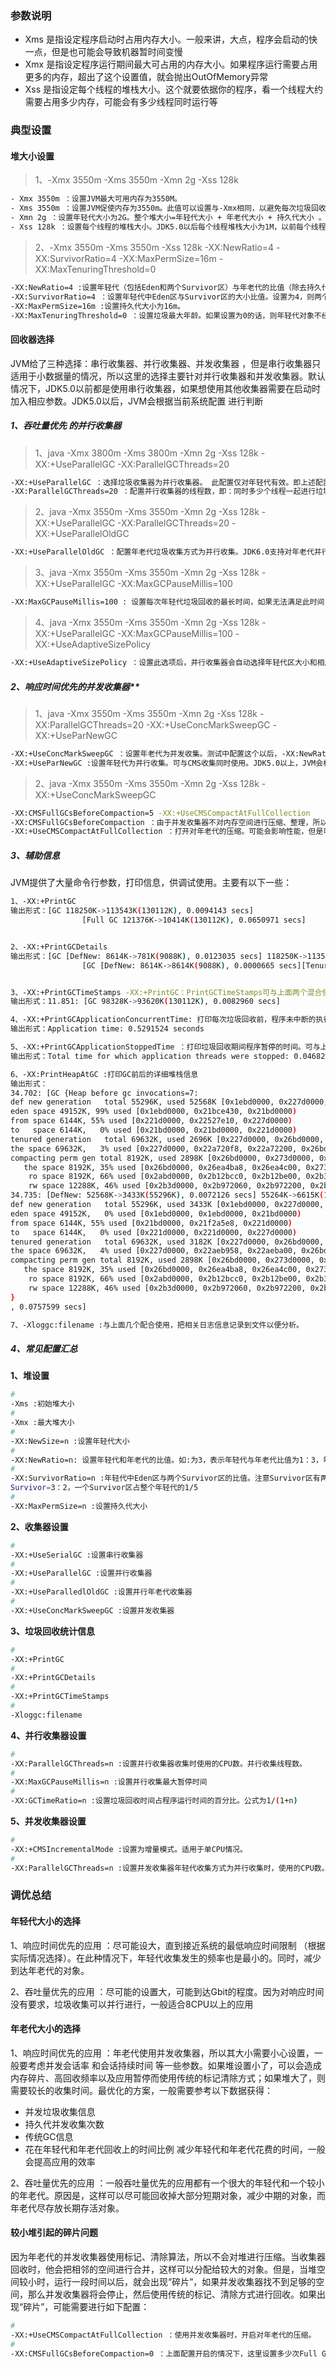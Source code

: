 ### 参数说明
- Xms 是指设定程序启动时占用内存大小。一般来讲，大点，程序会启动的快一点，但是也可能会导致机器暂时间变慢
- Xmx 是指设定程序运行期间最大可占用的内存大小。如果程序运行需要占用更多的内存，超出了这个设置值，就会抛出OutOfMemory异常
- Xss 是指设定每个线程的堆栈大小。这个就要依据你的程序，看一个线程大约需要占用多少内存，可能会有多少线程同时运行等

### 典型设置
#### 堆大小设置
> 1、-Xmx 3550m -Xms 3550m -Xmn 2g -Xss 128k
```bash
- Xmx 3550m ：设置JVM最大可用内存为3550M。
- Xms 3550m ：设置JVM促使内存为3550m。此值可以设置与-Xmx相同，以避免每次垃圾回收完成后JVM重新分配内存。
- Xmn 2g ：设置年轻代大小为2G。整个堆大小=年轻代大小 + 年老代大小 + 持久代大小 。持久代一般固定大小为64m，所以增大年轻代后，将会减小年老代大小。此值对系统性能影响较大，Sun官方推荐配置为整个堆的3/8。
- Xss 128k ：设置每个线程的堆栈大小。JDK5.0以后每个线程堆栈大小为1M，以前每个线程堆栈大小为256K。更具应用的线程所需内存大小进行调整。在相同物理内存下，减小这个值能生成更多的线程。但是操作系统对一个进程内的线程数还是有限制的，不能无限生成，经验值在3000~5000左右
```
> 2、-Xmx 3550m -Xms 3550m -Xss 128k -XX:NewRatio=4 -XX:SurvivorRatio=4 -XX:MaxPermSize=16m -XX:MaxTenuringThreshold=0
```bash
-XX:NewRatio=4 :设置年轻代（包括Eden和两个Survivor区）与年老代的比值（除去持久代）。设置为4，则年轻代与年老代所占比值为1：4，年轻代占整个堆栈的1/5
-XX:SurvivorRatio=4 ：设置年轻代中Eden区与Survivor区的大小比值。设置为4，则两个Survivor区与一个Eden区的比值为2:4，一个Survivor区占整个年轻代的1/6
-XX:MaxPermSize=16m :设置持久代大小为16m。
-XX:MaxTenuringThreshold=0 ：设置垃圾最大年龄。如果设置为0的话，则年轻代对象不经过Survivor区，直接进入年老代 。对于年老代比较多的应用，可以提高效率。如果将此值设置为一个较大值，则年轻代对象会在Survivor区进行多次复制，这样可以增加对象再年轻代的存活时间 ，增加在年轻代即被回收的概论
```

#### 回收器选择
JVM给了三种选择：串行收集器、并行收集器、并发收集器 ，但是串行收集器只适用于小数据量的情况，所以这里的选择主要针对并行收集器和并发收集器。默认情况下，JDK5.0以前都是使用串行收集器，如果想使用其他收集器需要在启动时加入相应参数。JDK5.0以后，JVM会根据当前系统配置 进行判断

##### 1、吞吐量优先 的并行收集器
> 1、java -Xmx 3800m -Xms 3800m -Xmn 2g -Xss 128k -XX:+UseParallelGC -XX:ParallelGCThreads=20
```bash
-XX:+UseParallelGC ：选择垃圾收集器为并行收集器。 此配置仅对年轻代有效。即上述配置下，年轻代使用并发收集，而年老代仍旧使用串行收集。
-XX:ParallelGCThreads=20 ：配置并行收集器的线程数，即：同时多少个线程一起进行垃圾回收。此值最好配置与处理器数目相等。
```
> 2、java -Xmx 3550m -Xms 3550m -Xmn 2g -Xss 128k -XX:+UseParallelGC -XX:ParallelGCThreads=20 -XX:+UseParallelOldGC
```bash
-XX:+UseParallelOldGC ：配置年老代垃圾收集方式为并行收集。JDK6.0支持对年老代并行收集。
```
> 3、java -Xmx 3550m -Xms 3550m -Xmn 2g -Xss 128k -XX:+UseParallelGC -XX:MaxGCPauseMillis=100
```bash
-XX:MaxGCPauseMillis=100 : 设置每次年轻代垃圾回收的最长时间，如果无法满足此时间，JVM会自动调整年轻代大小，以满足此值。
```
> 4、java -Xmx 3550m -Xms 3550m -Xmn 2g -Xss 128k -XX:+UseParallelGC -XX:MaxGCPauseMillis=100 -XX:+UseAdaptiveSizePolicy
```bash
-XX:+UseAdaptiveSizePolicy ：设置此选项后，并行收集器会自动选择年轻代区大小和相应的Survivor区比例，以达到目标系统规定的最低相应时间或者收集频率等，此值建议使用并行收集器时，一直打开
```
##### 2、响应时间优先的并发收集器**

> 1、java -Xmx 3550m -Xms 3550m -Xmn 2g -Xss 128k -XX:ParallelGCThreads=20 -XX:+UseConcMarkSweepGC -XX:+UseParNewGC
```bash
-XX:+UseConcMarkSweepGC ：设置年老代为并发收集。测试中配置这个以后，-XX:NewRatio=4的配置失效了，原因不明。所以，此时年轻代大小最好用-Xmn设置。
-XX:+UseParNewGC :设置年轻代为并行收集。可与CMS收集同时使用。JDK5.0以上，JVM会根据系统配置自行设置，所以无需再设置此值。
```
> 2、java -Xmx 3550m -Xms 3550m -Xmn 2g -Xss 128k -XX:+UseConcMarkSweepGC 

```bash
-XX:CMSFullGCsBeforeCompaction=5 -XX:+UseCMSCompactAtFullCollection
-XX:CMSFullGCsBeforeCompaction ：由于并发收集器不对内存空间进行压缩、整理，所以运行一段时间以后会产生“碎片”，使得运行效率降低。此值设置运行多少次GC以后对内存空间进行压缩、整理。
-XX:+UseCMSCompactAtFullCollection ：打开对年老代的压缩。可能会影响性能，但是可以消除碎片
```
##### 3、辅助信息
JVM提供了大量命令行参数，打印信息，供调试使用。主要有以下一些：
```bash
1、-XX:+PrintGC
输出形式：[GC 118250K->113543K(130112K), 0.0094143 secs]
                [Full GC 121376K->10414K(130112K), 0.0650971 secs]


2、-XX:+PrintGCDetails
输出形式：[GC [DefNew: 8614K->781K(9088K), 0.0123035 secs] 118250K->113543K(130112K), 0.0124633 secs]
                [GC [DefNew: 8614K->8614K(9088K), 0.0000665 secs][Tenured: 112761K->10414K(121024K), 0.0433488 secs] 121376K->10414K(130112K), 0.0436268 secs]


3、-XX:+PrintGCTimeStamps -XX:+PrintGC：PrintGCTimeStamps可与上面两个混合使用
输出形式：11.851: [GC 98328K->93620K(130112K), 0.0082960 secs]

4、-XX:+PrintGCApplicationConcurrentTime: 打印每次垃圾回收前，程序未中断的执行时间。可与上面混合使用
输出形式：Application time: 0.5291524 seconds

5、-XX:+PrintGCApplicationStoppedTime ：打印垃圾回收期间程序暂停的时间。可与上面混合使用
输出形式：Total time for which application threads were stopped: 0.0468229 seconds

6、-XX:PrintHeapAtGC :打印GC前后的详细堆栈信息
输出形式：
34.702: [GC {Heap before gc invocations=7:
def new generation   total 55296K, used 52568K [0x1ebd0000, 0x227d0000, 0x227d0000)
eden space 49152K, 99% used [0x1ebd0000, 0x21bce430, 0x21bd0000)
from space 6144K, 55% used [0x221d0000, 0x22527e10, 0x227d0000)
to   space 6144K,   0% used [0x21bd0000, 0x21bd0000, 0x221d0000)
tenured generation   total 69632K, used 2696K [0x227d0000, 0x26bd0000, 0x26bd0000)
the space 69632K,   3% used [0x227d0000, 0x22a720f8, 0x22a72200, 0x26bd0000)
compacting perm gen total 8192K, used 2898K [0x26bd0000, 0x273d0000, 0x2abd0000)
   the space 8192K, 35% used [0x26bd0000, 0x26ea4ba8, 0x26ea4c00, 0x273d0000)
    ro space 8192K, 66% used [0x2abd0000, 0x2b12bcc0, 0x2b12be00, 0x2b3d0000)
    rw space 12288K, 46% used [0x2b3d0000, 0x2b972060, 0x2b972200, 0x2bfd0000)
34.735: [DefNew: 52568K->3433K(55296K), 0.0072126 secs] 55264K->6615K(124928K)Heap after gc invocations=8:
def new generation   total 55296K, used 3433K [0x1ebd0000, 0x227d0000, 0x227d0000)
eden space 49152K,   0% used [0x1ebd0000, 0x1ebd0000, 0x21bd0000)
from space 6144K, 55% used [0x21bd0000, 0x21f2a5e8, 0x221d0000)
to   space 6144K,   0% used [0x221d0000, 0x221d0000, 0x227d0000)
tenured generation   total 69632K, used 3182K [0x227d0000, 0x26bd0000, 0x26bd0000)
the space 69632K,   4% used [0x227d0000, 0x22aeb958, 0x22aeba00, 0x26bd0000)
compacting perm gen total 8192K, used 2898K [0x26bd0000, 0x273d0000, 0x2abd0000)
   the space 8192K, 35% used [0x26bd0000, 0x26ea4ba8, 0x26ea4c00, 0x273d0000)
    ro space 8192K, 66% used [0x2abd0000, 0x2b12bcc0, 0x2b12be00, 0x2b3d0000)
    rw space 12288K, 46% used [0x2b3d0000, 0x2b972060, 0x2b972200, 0x2bfd0000)
}
, 0.0757599 secs]

7、-Xloggc:filename :与上面几个配合使用，把相关日志信息记录到文件以便分析。
```
##### 4、常见配置汇总

**1、堆设置**
```bash
#
-Xms :初始堆大小
#
-Xmx :最大堆大小
#
-XX:NewSize=n :设置年轻代大小
#
-XX:NewRatio=n: 设置年轻代和年老代的比值。如:为3，表示年轻代与年老代比值为1：3，年轻代占整个年轻代年老代和的1/4
#
-XX:SurvivorRatio=n :年轻代中Eden区与两个Survivor区的比值。注意Survivor区有两个。如：3，表示Eden：
Survivor=3：2，一个Survivor区占整个年轻代的1/5
#
-XX:MaxPermSize=n :设置持久代大小
```

**2、收集器设置**
```bash
#
-XX:+UseSerialGC :设置串行收集器
#
-XX:+UseParallelGC :设置并行收集器
#
-XX:+UseParalledlOldGC :设置并行年老代收集器
#
-XX:+UseConcMarkSweepGC :设置并发收集器
```

**3、垃圾回收统计信息**
```bash
#
-XX:+PrintGC
#
-XX:+PrintGCDetails
#
-XX:+PrintGCTimeStamps
#
-Xloggc:filename
```

**4、并行收集器设置**
```bash
#
-XX:ParallelGCThreads=n :设置并行收集器收集时使用的CPU数。并行收集线程数。
#
-XX:MaxGCPauseMillis=n :设置并行收集最大暂停时间
#
-XX:GCTimeRatio=n :设置垃圾回收时间占程序运行时间的百分比。公式为1/(1+n)
```

**5、并发收集器设置**
```bash
#
-XX:+CMSIncrementalMode :设置为增量模式。适用于单CPU情况。
#
-XX:ParallelGCThreads=n :设置并发收集器年轻代收集方式为并行收集时，使用的CPU数。并行收集线程数。
```

### 调优总结
#### 年轻代大小的选择
1、响应时间优先的应用 ：尽可能设大，直到接近系统的最低响应时间限制 （根据实际情况选择）。在此种情况下，年轻代收集发生的频率也是最小的。同时，减少到达年老代的对象。

2、吞吐量优先的应用 ：尽可能的设置大，可能到达Gbit的程度。因为对响应时间没有要求，垃圾收集可以并行进行，一般适合8CPU以上的应用

#### 年老代大小的选择
1、响应时间优先的应用 ：年老代使用并发收集器，所以其大小需要小心设置，一般要考虑并发会话率 和会话持续时间 等一些参数。如果堆设置小了，可以会造成内存碎片、高回收频率以及应用暂停而使用传统的标记清除方式；如果堆大了，则需要较长的收集时间。最优化的方案，一般需要参考以下数据获得：
- 并发垃圾收集信息
- 持久代并发收集次数
- 传统GC信息
- 花在年轻代和年老代回收上的时间比例
减少年轻代和年老代花费的时间，一般会提高应用的效率

2、吞吐量优先的应用 ：一般吞吐量优先的应用都有一个很大的年轻代和一个较小的年老代。原因是，这样可以尽可能回收掉大部分短期对象，减少中期的对象，而年老代尽存放长期存活对象。

#### 较小堆引起的碎片问题
因为年老代的并发收集器使用标记、清除算法，所以不会对堆进行压缩。当收集器回收时，他会把相邻的空间进行合并，这样可以分配给较大的对象。但是，当堆空间较小时，运行一段时间以后，就会出现“碎片”，如果并发收集器找不到足够的空间，那么并发收集器将会停止，然后使用传统的标记、清除方式进行回收。如果出现“碎片”，可能需要进行如下配置：
```bash
#
-XX:+UseCMSCompactAtFullCollection ：使用并发收集器时，开启对年老代的压缩。
#
-XX:CMSFullGCsBeforeCompaction=0 ：上面配置开启的情况下，这里设置多少次Full GC后，对年老代进行压缩
```